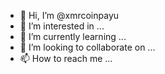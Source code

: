 - 👋 Hi, I’m @xmrcoinpayu
- 👀 I’m interested in ...
- 🌱 I’m currently learning ...
- 💞️ I’m looking to collaborate on ...
- 📫 How to reach me ...

<!---
xmrcoinpayu/xmrcoinpayu is a ✨ special ✨ repository because its `README.md` (this file) appears on your GitHub profile.
You can click the Preview link to take a look at your changes.
--->
